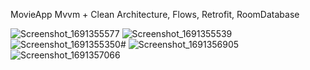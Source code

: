 MovieApp Mvvm + Clean Architecture, Flows, Retrofit, RoomDatabase


![Screenshot_1691355577](https://github.com/rafaelmamedli/MovieApp/assets/106253655/e8ed4fe2-cfd8-4a81-85fb-9574d683d5f9)
![Screenshot_1691355539](https://github.com/rafaelmamedli/MovieApp/assets/106253655/ba9d3974-3c27-42a4-8afb-53b19f1adfd8)
![Screenshot_1691355350](https://github.com/rafaelmamedli/MovieApp/assets/106253655/ff010fa0-7b88-40ac-96f8-5399b9906058)#
![Screenshot_1691356905](https://github.com/rafaelmamedli/MovieApp/assets/106253655/30bfe927-5db9-4ba4-919e-015d8632e75d)
![Screenshot_1691357066](https://github.com/rafaelmamedli/MovieApp/assets/106253655/572cec6b-d771-414d-b0bc-a55d7590cff0)
